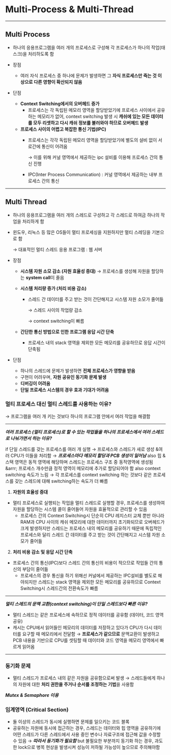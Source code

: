 # Multi-Process & Multi-Thread

---
## Multi Process
- 하나의 응용프로그램을 여러 개의 프로세스로 구성해 각 프로세스가 하나의 작업(태스크)을 처리하도록 함

- 장점
    - 여러 자식 프로세스 중 하나에 문제가 발생하면 그 **자식 프로세스만 죽는 것 이상으로 다른 영향이 확산되지 않음**

- 단점
    - **Context Switching에서의 오버헤드 증가**
        - 프로세스는 각 독립된 메모리 영역을 할당받았기에 프로세스 사이에서 공유하는 메모리가 없어, context switching 발생 시 **캐쉬에 있는 모든 데이터를 모두 리셋하고 다시 캐쉬 정보를 불러와야 하므로 오버헤드 발생**
    - **프로세스 사이의 어렵고 복잡한 통신 기법(IPC)**
        - 프로세스는 각각 독립된 메모리 영역을 할당받았기에 별도의 설비 없이 서로간에 통신이 어려움

          &rarr; 이를 위해 커널 영역에서 제공하는 ipc 설비를 이용해 프로세스 간의 통신 진행
        
        - IPC(Inter Process Communication) : 커널 영역에서 제공하는 내부 프로세스 간의 통신
  
---
## Multi Thread
- 하나의 응용프로그램을 여러 개의 스레드로 구성하고 각 스레드로 하여금 하나의 작업을 처리하게 함
- 윈도우, 리눅스 등 많은 OS들이 멀티 프로세싱을 지원하지만 멀티 스레딩을 기본으로 함

  &rarr; 대표적인 멀티 스레드 응용 프로그램 : 웹 서버

- 장점
    - **시스템 자원 소모 감소 (자원 효율성 증대)** &rarr; 프로세스를 생성해 자원을 할당하는 **system call**이 줄음
    - **시스템 처리량 증가 (처리 비용 감소)**
        - 스레드 간 데이터를 주고 받는 것이 간단해지고 시스템 자원 소모가 줄어듦

          &rarr; 스레드 사이의 작업량 감소

          &rarr; context switching이 빠름
          
    - **간단한 통신 방법으로 인한 프로그램 응답 시간 단축**
        - 프로세스 내의 stack 영역을 제외한 모든 메모리를 공유하므로 응답 시간이 단축됨

- 단점
    - 하나의 스레드에 문제가 발생하면 **전체 프로세스가 영향을 받음**
    - 구현이 어려우며, **자원 공유인 동기화 문제 발생**
    - **디버깅이 어려움**
    - **단일 프로세스 시스템의 경우 효과 기대가 어려움**
 
### 멀티 프로세스 대신 멀티 스레드를 사용하는 이유?
&rarr; 프로그램을 여러 개 키는 것보다 하나의 프로그램 안에서 여러 작업을 해결함

---
***여러 프로세스 (멀티 프로세스)로 할 수 있는 작업들을 하나의 프로세스에서 여러 스레드로 나눠가면서 하는 이유?***

if 단일 스레드를 갖는 프로세스를 여러 개 실행
&rarr; 프로세스와 스레드가 새로 생성 &여러 CPU가 이들을 처리함 &rarr; ***프로세스마다 메모리 할당과 PCB 생성이 일어남***
also 힙 & 스택 영역은 동적 영역에 해당하며 스레드는 프로세스 구조 중 동적영역에 생성됨 
&arrr; 프로세스 개수만큼 정적 영역이 메모리에 추가로 할당되어야 함
also context switching 속도가 느림 
&rarr; 각 프로세스를 context switching 하는 것보다 같은 프로세스를 갖는 스레드에 대해 switching하는 속도가 더 빠름

1. **자원의 효율성 증대**
- 멀티 프로세스로 실행되는 작업을 멀티 스레드로 실행할 경우, 프로세스를 생성하여 자원을 할당하는 시스템 콜이 줄어들어 자원을 효율적으로 관리할 수 있음
    - 프로세스 간의 Context Switching시 단순히 CPU 레지스터 교체 뿐만 아니라 RAM과 CPU 사이의 캐쉬 메모리에 대한 데이터까지 초기화되므로 오버헤드가 크게 발생하지만 스레드는 프로세스 내의 메모리를 공유하기 때문에 독립적인 프로세스와 달리 스레드 간 데이터를 주고 받는 것이 간단해지고 시스템 자원 소모가 줄어듦
 
2. **처리 비용 감소 및 응답 시간 단축**
- 프로세스 간의 통신(IPC)보다 스레드 간의 통신의 비용이 적으므로 작업들 간의 통신의 부담이 줄어듦
    - 프로세스의 경우 통신을 하기 위해선 커널에서 제공하는 IPC설비를 별도로 해야되지만 스레드는 stack 영역을 제외한 모든 메모리를 공유하므로 Context Switching시 스레드간의 전환속도가 빠름
 
---
***멀티 스레드의 문맥 교환(context switching)이 단일 스레드보다 빠른 이유?***
- 멀티 스레드는 같은 프로세스에 속하므로 정적 데이터를 공유함 (데이터, 코드 영역 공유)
- 캐시는 CPU에서 읽어들인 메모리의 데이터를 저장하고 있다가 CPU가 다시 데이터를 요구할 때 메모리에서 전달함
&rarr; **프로세스가 같으므로** 문맥교환이 발생하고 PCB 내용을 기반으로 CPU를 셋팅할 때 데이터와 코드 영역을 메모리 영역에서 빠르게 읽어옴

---
### 동기화 문제 
- 멀티 스레드가 프로세스 내의 같은 자원을 공유함으로써 발생
&rarr; 스레드들에게 하나의 자원에 대한 **처리 권한을 주거나 순서를 조정하는 기법**을 사용함

***Mutex & Semaphore 이용***

### 임계영역 (Critical Section)
- 둘 이상의 스레드가 동시에 실행하면 문제를 일으키는 코드 블록
- 공유하는 자원에 동시에 접근하는 경우, 스레드는 데이터와 힙 영역을 공유하기에 어떤 스레드가 다른 스레드에서 사용 중인 변수나 자료구조에 접근해 값을 수정할 수 있음
&rarr; ***따라서 동기화가 필요함***
but 불필요한 부분까지 동기화 하는 경우, 과도한 lock으로 병목 현상을 발생시켜 성능이 저하될 가능성이 높으므로 주의해야함